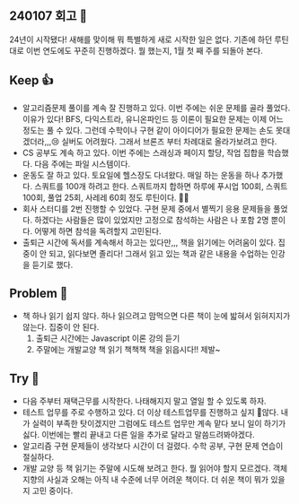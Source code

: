 ## 240107 회고 💬
24년이 시작됐다! 새해를 맞이해 뭐 특별하게 새로 시작한 일은 없다. 기존에 하던 루틴대로 이번 연도에도 꾸준히 진행하겠다. 뭘 했는지, 1월 첫 째 주를 되돌아 본다.

## Keep 👍
- 알고리즘문제 풀이를 계속 잘 진행하고 있다. 이번 주에는 쉬운 문제를 골라 풀었다. 이유가 있다! BFS, 다익스트라, 유니온파인드 등 이론이 필요한 문제는 이제 어느 정도는 풀 수 있다. 그런데 수학이나 구현 같이 아이디어가 필요한 문제는 손도 못대겠더라,,,😢 실버도 어려웠다. 그래서 브론즈 부터 차례대로 올라가보려고 한다. 
- CS 공부도 계속 하고 있다. 이번 주에는 스래싱과 페이지 할당, 작업 집합을 학습했다. 다음 주에는 파일 시스템이다.
- 운동도 잘 하고 있다. 토요일에 헬스장도 다녀왔다. 매일 하는 운동을 하나 추가했다. 스쿼트를 100개 하려고 한다. 스쿼트까지 합하면 하루에 푸시업 100회, 스쿼트 100회, 풀업 25회, 사레레 60회 정도 루틴이다. 💪🦵
- 회사 스터디를 2번 진행할 수 있었다. 구현 문제 중에서 별찍기 응용 문제들을 풀었다. 하겠다는 사람들은 많이 있었지만 고정으로 참석하는 사람은 나 포함 2명 뿐이다. 어떻게 하면 참석을 독려할지 고민된다.
- 출퇴근 시간에 독서를 계속해서 하고는 있다만,,, 책을 읽기에는 어려움이 있다. 집중이 안 되고, 읽다보면 졸리다! 그래서 읽고 있는 책과 같은 내용을 수업하는 인강을 듣기로 했다.
## Problem 🤢
- 책 하나 읽기 쉽지 않다. 하나 읽으려고 맘먹으면 다른 책이 눈에 밟혀서 읽혀지지가 않는다. 집중이 안 된다. 
	1. 출퇴근 시간에는 Javascript 이론 강의 듣기
	2. 주말에는 개발교양 책 읽기
	책책책 책을 읽읍시다!! 제발~

## Try 🧚
- 다음 주부터 재택근무를 시작한다. 나태해지지 말고 열일 할 수 있도록 하자.
- 테스트 업무를 주로 수행하고 있다. 더 이상 테스트업무를 진행하고 싶지 않다. 내가 실력이 부족한 탓이겠지만 그럼에도 테스트 업무만 계속 맡다 보니 일이 하기가 싫다. 이번에는 빨리 끝내고 다른 일을 추가로 달라고 말씀드려봐야겠다.
- 알고리즘 구현 문제들이 생각보다 시간이 더 걸렸다. 수학 공부, 구현 문제 연습이 절실하다.
- 개발 교양 등 책 읽기는 주말에 시도해 보려고 한다. 뭘 읽어야 할지 모르겠다. 객체지향의 사실과 오해는 아직 내 수준에 너무 어려운 책이다. 더 쉬운 책이 뭐가 있을지 고민 중이다.